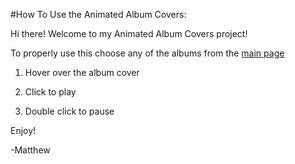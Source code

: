 #How To Use the Animated Album Covers:

Hi there! Welcome to my Animated Album Covers project!

To properly use this choose any of the albums from the [main page](index.html)

1) Hover over the album cover

2) Click to play

3) Double click to pause

Enjoy!

-Matthew